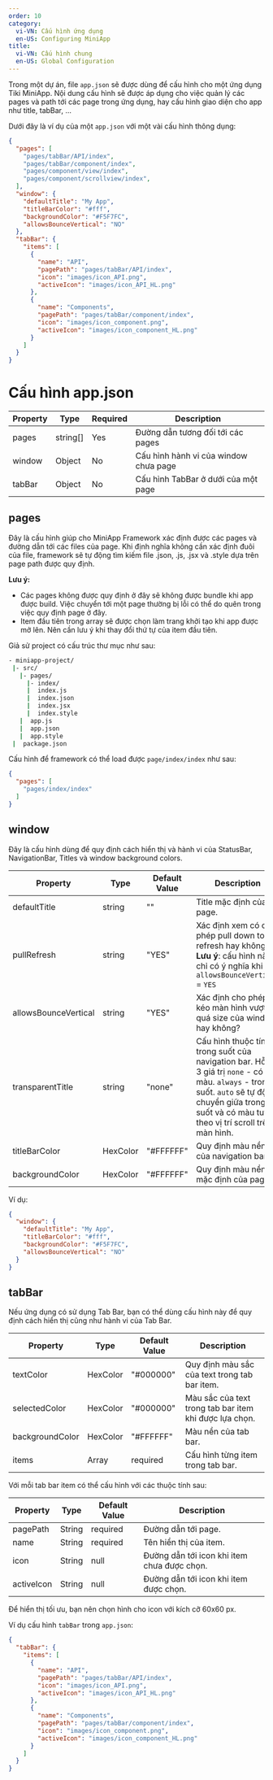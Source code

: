 ```yaml
---
order: 10
category:
  vi-VN: Cấu hình ứng dụng 
  en-US: Configuring MiniApp
title: 
  vi-VN: Cấu hình chung
  en-US: Global Configuration
---
```


Trong một dự án, file `app.json` sẽ được dùng để cấu hình cho một ứng dụng Tiki MiniApp. Nội dung cấu hình sẽ được áp dụng cho việc quản lý các pages và path tới các page trong ứng dụng, hay cấu hình giao diện cho app như title, tabBar, ...

Dưới đây là ví dụ của một `app.json` với một vài cấu hình thông dụng:

```json
{
  "pages": [
    "pages/tabBar/API/index",
    "pages/tabBar/component/index",
    "pages/component/view/index",
    "pages/component/scrollview/index",
  ],
  "window": {
    "defaultTitle": "My App",
    "titleBarColor": "#fff",
    "backgroundColor": "#F5F7FC",
    "allowsBounceVertical": "NO"
  },
  "tabBar": {
    "items": [
      { 
        "name": "API", 
        "pagePath": "pages/tabBar/API/index",
        "icon": "images/icon_API.png",
        "activeIcon": "images/icon_API_HL.png"
      },
      { 
        "name": "Components", 
        "pagePath": "pages/tabBar/component/index",
        "icon": "images/icon_component.png",
        "activeIcon": "images/icon_component_HL.png"
      }
    ]
  }
}
```

# Cấu hình app.json

| Property | Type     | Required | Description                           |
| -------- | -------- | -------- | ------------------------------------- |
| pages    | string[] | Yes      | Đường dẫn tương đối tới các pages     |
| window   | Object   | No       | Cấu hình hành vi của window chưa page |
| tabBar   | Object   | No       | Cấu hình TabBar ở dưới của một page   |


## pages

Đây là cấu hình giúp cho MiniApp Framework xác định được các pages và đường dẫn tới các files của page. Khi định nghĩa không cần xác định đuôi của file, framework sẽ tự động tìm kiếm file .json, .js, .jsx và .style dựa trên page path được quy định.

**Lưu ý:** 
- Các pages không được quy định ở đây sẽ không được bundle khi app được build. Việc chuyển tới một page thường bị lỗi có thể do quên trong việc quy định page ở đây.
- Item đầu tiên trong array sẽ được chọn làm trang khởi tạo khi app được mở lên. Nên cần lưu ý khi thay đổi thứ tự của item đầu tiên.

Giả sử project có cấu trúc thư mục như sau:

```bash
- miniapp-project/                      
 |- src/                      
   |- pages/                   
     |- index/                  
     |  index.js               
     |  index.json             
     |  index.jsx              
     |  index.style              
   |  app.js                   
   |  app.json                 
   |  app.style                 
 |  package.json              
```

Cấu hình để framework có thể load được `page/index/index` như sau:

```json
{
  "pages": [
    "pages/index/index"
  ]
}
```

## window

Đây là cấu hình dùng để quy định cách hiển thị và hành vi của StatusBar, NavigationBar, Titles và window background colors.

| Property             | Type     | Default Value | Description                                                                                                                                                                                          |
| -------------------- | -------- | ------------- | ---------------------------------------------------------------------------------------------------------------------------------------------------------------------------------------------------- |
| defaultTitle         | string   | ""            | Title mặc định của page.                                                                                                                                                                             |
| pullRefresh          | string   | "YES"         | Xác định xem có cho phép pull down to refresh hay không ? **Lưu ý**: cấu hình này chỉ có ý nghĩa khi `allowsBounceVertical` = `YES`                                                                  |
| allowsBounceVertical | string   | "YES"         | Xác định cho phép kéo màn hình vượt quá size của window hay không?                                                                                                                                   |
| transparentTitle     | string   | "none"        | Cấu hình thuộc tính trong suốt của navigation bar. Hỗ trợ 3 giá trị `none` - có màu. `always` - trong suốt. `auto` sẽ tự động chuyển giữa trong suốt và có màu tuỳ theo vị trí scroll trên màn hình. |
| titleBarColor        | HexColor | "#FFFFFF"     | Quy định màu nền của navigation bar.                                                                                                                                                                 |
| backgroundColor      | HexColor | "#FFFFFF"     | Quy định màu nền mặc định của page.                                                                                                                                                                  |

Ví dụ:

```json
{
  "window": {
    "defaultTitle": "My App",
    "titleBarColor": "#fff",
    "backgroundColor": "#F5F7FC",
    "allowsBounceVertical": "NO"
  }
}
```

## tabBar

Nếu ứng dụng có sử dụng Tab Bar, bạn có thể dùng cấu hình này để quy định cách hiển thị cũng như hành vi của Tab Bar.

| Property        | Type     | Default Value | Description                                            |
| --------------- | -------- | ------------- | ------------------------------------------------------ |
| textColor       | HexColor | "#000000"     | Quy định màu sắc của text trong tab bar item.          |
| selectedColor   | HexColor | "#000000"     | Màu sắc của text trong tab bar item khi được lựa chọn. |
| backgroundColor | HexColor | "#FFFFFF"     | Màu nền của tab bar.                                   |
| items           | Array    | required      | Cấu hình từng item trong tab bar.                      |

Với mỗi tab bar item có thể cấu hình với các thuộc tính sau:

| Property        | Type     | Default Value | Description                                            |
| --------------- | -------- | ------------- | ------------------------------------------------------ |
| pagePath        | String   | required      | Đường dẫn tới page.                                    |
| name   | String | required     | Tên hiển thị của item. |
| icon | String | null     | Đường dẫn tới icon khi item chưa được chọn.                                   |
| activeIcon           | String    | null      | Đường dẫn tới icon khi item được chọn.                      |

Để hiển thị tối ưu, bạn nên chọn hình cho icon với kích cỡ 60x60 px.

Ví dụ cấu hình `tabBar` trong `app.json`:

```json
{
  "tabBar": {
    "items": [
      { 
        "name": "API", 
        "pagePath": "pages/tabBar/API/index",
        "icon": "images/icon_API.png",
        "activeIcon": "images/icon_API_HL.png"
      },
      { 
        "name": "Components", 
        "pagePath": "pages/tabBar/component/index",
        "icon": "images/icon_component.png",
        "activeIcon": "images/icon_component_HL.png"
      }
    ]
  }
}
```
